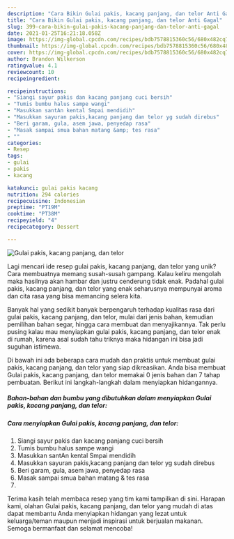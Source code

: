 ```yaml
---
description: "Cara Bikin Gulai pakis, kacang panjang, dan telor Anti Gagal"
title: "Cara Bikin Gulai pakis, kacang panjang, dan telor Anti Gagal"
slug: 399-cara-bikin-gulai-pakis-kacang-panjang-dan-telor-anti-gagal
date: 2021-01-25T16:21:18.058Z
image: https://img-global.cpcdn.com/recipes/bdb7578815360c56/680x482cq70/gulai-pakis-kacang-panjang-dan-telor-foto-resep-utama.jpg
thumbnail: https://img-global.cpcdn.com/recipes/bdb7578815360c56/680x482cq70/gulai-pakis-kacang-panjang-dan-telor-foto-resep-utama.jpg
cover: https://img-global.cpcdn.com/recipes/bdb7578815360c56/680x482cq70/gulai-pakis-kacang-panjang-dan-telor-foto-resep-utama.jpg
author: Brandon Wilkerson
ratingvalue: 4.1
reviewcount: 10
recipeingredient:

recipeinstructions:
- "Siangi sayur pakis dan kacang panjang cuci bersih"
- "Tumis bumbu halus sampe wangi"
- "Masukkan santAn kental Smpai mendidih"
- "Masukkan sayuran pakis,kacang panjang dan telor yg sudah direbus"
- "Beri garam, gula, asem jawa, penyedap rasa"
- "Masak sampai smua bahan matang &amp; tes rasa"
- ""
categories:
- Resep
tags:
- gulai
- pakis
- kacang

katakunci: gulai pakis kacang 
nutrition: 294 calories
recipecuisine: Indonesian
preptime: "PT19M"
cooktime: "PT38M"
recipeyield: "4"
recipecategory: Dessert

---
```



![Gulai pakis, kacang panjang, dan telor](https://img-global.cpcdn.com/recipes/bdb7578815360c56/680x482cq70/gulai-pakis-kacang-panjang-dan-telor-foto-resep-utama.jpg)

Lagi mencari ide resep gulai pakis, kacang panjang, dan telor yang unik? Cara membuatnya memang susah-susah gampang. Kalau keliru mengolah maka hasilnya akan hambar dan justru cenderung tidak enak. Padahal gulai pakis, kacang panjang, dan telor yang enak seharusnya mempunyai aroma dan cita rasa yang bisa memancing selera kita.

Banyak hal yang sedikit banyak berpengaruh terhadap kualitas rasa dari gulai pakis, kacang panjang, dan telor, mulai dari jenis bahan, kemudian pemilihan bahan segar, hingga cara membuat dan menyajikannya. Tak perlu pusing kalau mau menyiapkan gulai pakis, kacang panjang, dan telor enak di rumah, karena asal sudah tahu triknya maka hidangan ini bisa jadi suguhan istimewa.




Di bawah ini ada beberapa cara mudah dan praktis untuk membuat gulai pakis, kacang panjang, dan telor yang siap dikreasikan. Anda bisa membuat Gulai pakis, kacang panjang, dan telor memakai 0 jenis bahan dan 7 tahap pembuatan. Berikut ini langkah-langkah dalam menyiapkan hidangannya.

<!--inarticleads1-->

##### Bahan-bahan dan bumbu yang dibutuhkan dalam menyiapkan Gulai pakis, kacang panjang, dan telor:





<!--inarticleads2-->

##### Cara menyiapkan Gulai pakis, kacang panjang, dan telor:

1. Siangi sayur pakis dan kacang panjang cuci bersih
1. Tumis bumbu halus sampe wangi
1. Masukkan santAn kental Smpai mendidih
1. Masukkan sayuran pakis,kacang panjang dan telor yg sudah direbus
1. Beri garam, gula, asem jawa, penyedap rasa
1. Masak sampai smua bahan matang &amp; tes rasa
1. 




Terima kasih telah membaca resep yang tim kami tampilkan di sini. Harapan kami, olahan Gulai pakis, kacang panjang, dan telor yang mudah di atas dapat membantu Anda menyiapkan hidangan yang lezat untuk keluarga/teman maupun menjadi inspirasi untuk berjualan makanan. Semoga bermanfaat dan selamat mencoba!
